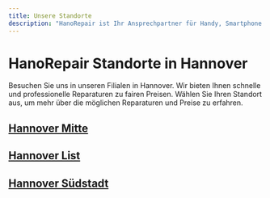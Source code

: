 ```yaml
---
title: Unsere Standorte
description: "HanoRepair ist Ihr Ansprechpartner für Handy, Smartphone und Tablet Reparaturen in Hannover. Wir bieten Ihnen schnelle und professionelle Reparaturen zu fairen Preisen."
---
```


# HanoRepair Standorte in Hannover

Besuchen Sie uns in unseren Filialen in Hannover. Wir bieten Ihnen schnelle und professionelle Reparaturen zu fairen Preisen. Wählen Sie Ihren Standort aus, um mehr über die möglichen Reparaturen und Preise zu erfahren.

## [Hannover Mitte](/standorte/hannover-mitte/)
## [Hannover List](/standorte/hannover-list/)
## [Hannover Südstadt](/standorte/hannover-suedstadt/)